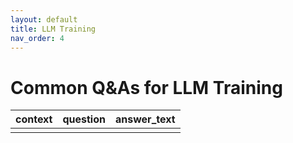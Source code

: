 ```yaml
---
layout: default
title: LLM Training
nav_order: 4
---
```


# Common Q&As for LLM Training


| context | question | answer_text |
|---|---|---|
|  |  |  |

